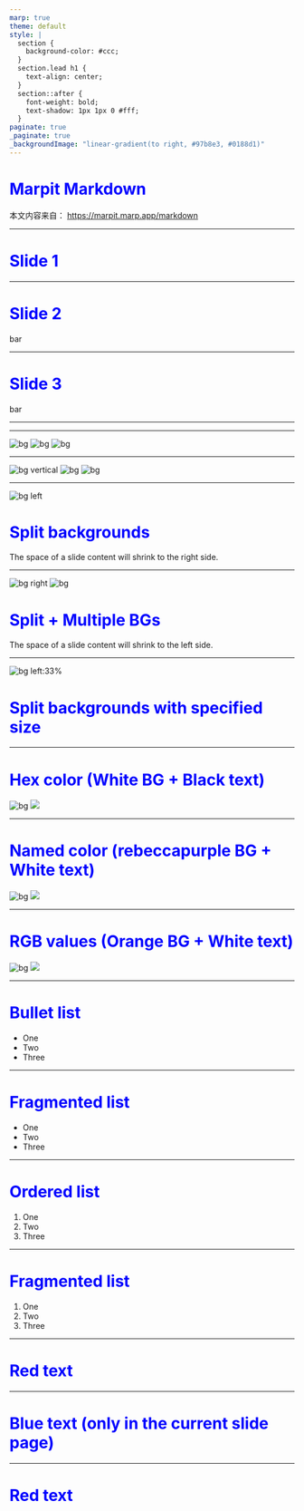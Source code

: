 ```yaml
---
marp: true
theme: default
style: |
  section {
    background-color: #ccc;
  } 
  section.lead h1 {
    text-align: center;
  }
  section::after {
    font-weight: bold;
    text-shadow: 1px 1px 0 #fff;
  }
paginate: true
_paginate: true
_backgroundImage: "linear-gradient(to right, #97b8e3, #0188d1)" 
---
```


# <!-- fit --> Marpit Markdown
本文内容来自： https://marpit.marp.app/markdown



---
<!-- _class: lead -->
# Slide 1



---

<!-- backgroundColor: aqua -->
<!-- _backgroundColor: darkgreen -->
<!-- _color: white -->
# Slide 2

bar

---



<!-- backgroundColor: orange -->
# Slide 3

bar

---

<!-- 
footer: '![hp logo](images/hp.png)' 
backgroundColor: white
-->

---

![bg](https://fakeimg.pl/800x600/0288d1/fff/?text=A)
![bg](https://fakeimg.pl/800x600/02669d/fff/?text=B)
![bg](https://fakeimg.pl/800x600/67b8e3/fff/?text=C)

--- 

![bg vertical](https://fakeimg.pl/800x600/0288d1/fff/?text=A)
![bg](https://fakeimg.pl/800x600/02669d/fff/?text=B)
![bg](https://fakeimg.pl/800x600/67b8e3/fff/?text=C)

---

![bg left](https://picsum.photos/720?image=29)

# Split backgrounds

The space of a slide content will shrink to the right side.

---

![bg right](https://picsum.photos/720?image=3)
![bg](https://picsum.photos/720?image=20)

# Split + Multiple BGs

The space of a slide content will shrink to the left side.

---


![bg left:33%](https://picsum.photos/720?image=27)

# Split backgrounds with specified size


--- 

# Hex color (White BG + Black text)

![bg](#fff)
![](#000)

---

# Named color (rebeccapurple BG + White text)

![bg](rebeccapurple)
![](white)

---

# RGB values (Orange BG + White text)

![bg](rgb(255,128,0))
![](rgb(255,255,255))

--- 

# Bullet list

- One
- Two
- Three

---

# Fragmented list

* One
* Two
* Three

---

# Ordered list

1. One
2. Two
3. Three

---

# Fragmented list

1) One
2) Two
3) Three

---

<!-- Global style -->
<style>
h1 {
  color: darkgreen;
}
</style>

# Red text

---

<!-- Scoped style -->
<style scoped>
h1 {
  color: blue;
}
</style>

# Blue text (only in the current slide page)

---

# Red text